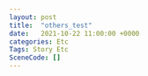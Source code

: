 ```yaml
---
layout: post
title:  "others_test"
date:   2021-10-22 11:00:00 +0000
categories: Etc
Tags: Story Etc
SceneCode: []
---
```


